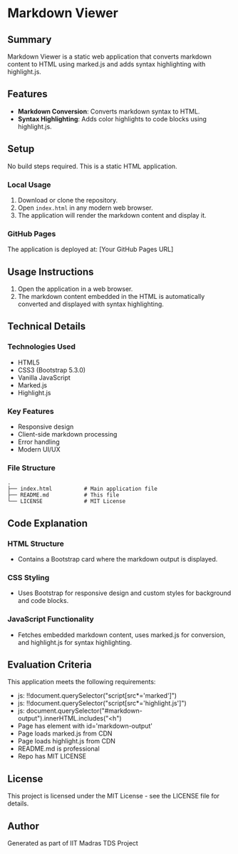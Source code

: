 # Markdown Viewer

## Summary
Markdown Viewer is a static web application that converts markdown content to HTML using marked.js and adds syntax highlighting with highlight.js.

## Features
- **Markdown Conversion**: Converts markdown syntax to HTML.
- **Syntax Highlighting**: Adds color highlights to code blocks using highlight.js.

## Setup
No build steps required. This is a static HTML application.

### Local Usage
1. Download or clone the repository.
2. Open `index.html` in any modern web browser.
3. The application will render the markdown content and display it.

### GitHub Pages
The application is deployed at: [Your GitHub Pages URL]

## Usage Instructions
1. Open the application in a web browser.
2. The markdown content embedded in the HTML is automatically converted and displayed with syntax highlighting.

## Technical Details

### Technologies Used
- HTML5
- CSS3 (Bootstrap 5.3.0)
- Vanilla JavaScript
- Marked.js
- Highlight.js

### Key Features
- Responsive design
- Client-side markdown processing
- Error handling
- Modern UI/UX

### File Structure
```
.
├── index.html          # Main application file
├── README.md           # This file
└── LICENSE             # MIT License
```

## Code Explanation

### HTML Structure
- Contains a Bootstrap card where the markdown output is displayed.

### CSS Styling
- Uses Bootstrap for responsive design and custom styles for background and code blocks.

### JavaScript Functionality
- Fetches embedded markdown content, uses marked.js for conversion, and highlight.js for syntax highlighting.

## Evaluation Criteria
This application meets the following requirements:
- js: !!document.querySelector("script[src*='marked']")
- js: !!document.querySelector("script[src*='highlight.js']")
- js: document.querySelector("#markdown-output").innerHTML.includes("<h")
- Page has element with id='markdown-output'
- Page loads marked.js from CDN
- Page loads highlight.js from CDN
- README.md is professional
- Repo has MIT LICENSE

## License
This project is licensed under the MIT License - see the LICENSE file for details.

## Author
Generated as part of IIT Madras TDS Project